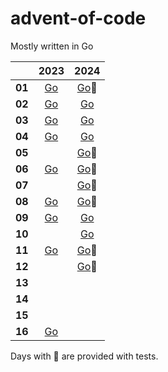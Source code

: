 # advent-of-code

Mostly written in Go

|        | 2023 | 2024 |
|------  |:----:|:----:|
| **01** | [Go](./go/2023/01/day01.go) |[Go](./go/2024/01/day01.go)🧪 |
| **02** | [Go](./go/2023/02/day02.go) |[Go](./go/2024/02/day02.go) |
| **03** | [Go](./go/2023/03/day03.go) |[Go](./go/2024/03/day03.go) |
| **04** | [Go](./go/2023/04/day04.go)|[Go](./go/2024/04/day04.go) |
| **05** | |[Go](./go/2024/05/day05.go)🧪 |
| **06** | [Go](./go/2023/06/day06.go)|[Go](./go/2024/06/day06.go)🧪|
| **07** | |[Go](./go/2024/07/day07.go)🧪|
| **08** | [Go](./go/2023/08/day08.go)|[Go](./go/2024/08/day08.go)🧪|
| **09** | [Go](./go/2023/09/day09.go)|[Go](./go/2024/09/day09.go)|
| **10** | |[Go](./go/2024/10/day10go)|
| **11** | [Go](./go/2023/11/day11.go)|[Go](./go/2024/11/day11.go)🧪|
| **12** | |[Go](./go/2024/12/day12.go)🧪|
| **13** | |
| **14** | |
| **15** | |
| **16** | [Go](./go/2023/16/day16.go) |

Days with 🧪 are provided with tests.